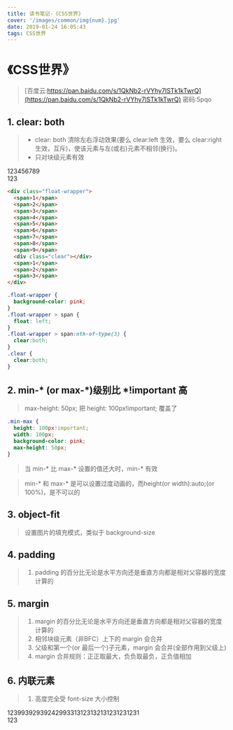 ```yaml
---
title: 读书笔记-《CSS世界》
cover: '/images/common/img{num}.jpg'
date: 2019-01-24 16:05:43
tags: CSS世界
---
```

<link rel="stylesheet" href="/css/21/index.css">

# 《CSS世界》

> [百度云:https://pan.baidu.com/s/1QkNb2-rVYhy7lSTk1kTwrQ](https://pan.baidu.com/s/1QkNb2-rVYhy7lSTk1kTwrQ)
> 密码:5pqo

## 1. clear: both
> - clear: both 清除左右浮动效果(要么 clear:left 生效，要么 clear:right 生效，互斥)，使该元素与左(或右)元素不相邻(换行)。
> - 只对块级元素有效

<div class="float-wrapper"><span>1</span><span>2</span><span>3</span><span>4</span><span>5</span><span>6</span><span>7</span><span>8</span><span>9</span><div class="clear"></div><span>1</span><span>2</span><span>3</span></div>

```html
<div class="float-wrapper">
  <span>1</span>
  <span>2</span>
  <span>3</span>
  <span>4</span>
  <span>5</span>
  <span>6</span>
  <span>7</span>
  <span>8</span>
  <span>9</span>
  <div class="clear"></div>
  <span>1</span>
  <span>2</span>
  <span>3</span>
</div>
```

```css
.float-wrapper {
  background-color: pink;
}
.float-wrapper > span {
  float: left;
}
.float-wrapper > span:nth-of-type(3) {
  clear:both;
}
.clear {
  clear:both;
}
```

## 2. min-* (or max-*)级别比 *!important 高

> max-height: 50px; 把 height: 100px!important; 覆盖了

<div class="min-max"></div>

```css
.min-max {
  height: 100px!important;
  width: 100px;
  background-color: pink;
  max-height: 50px;
}
```

> 当 min-* 比 max-* 设置的值还大时，min-* 有效

> min-* 和 max-* 是可以设置过度动画的，而height(or width):auto;(or 100%)，是不可以的

## 3. object-fit

> 设置图片的填充模式，类似于 background-size

## 4. padding

> 1. padding 的百分比无论是水平方向还是垂直方向都是相对父容器的宽度计算的

## 5. margin

> 1. margin 的百分比无论是水平方向还是垂直方向都是相对父容器的宽度计算的
> 2. 相邻块级元素（非BFC）上下的 margin 会合并
> 3. 父级和第一个(or 最后一个)子元素，margin 会合并(全部作用到父级上)
> 4. margin 合并规则：正正取最大，负负取最负，正负值相加

## 6. 内联元素

> 1. 高度完全受 font-size 大小控制


<div class="test">12399392939242993313123132131231231231</div><div class="test">123</div>